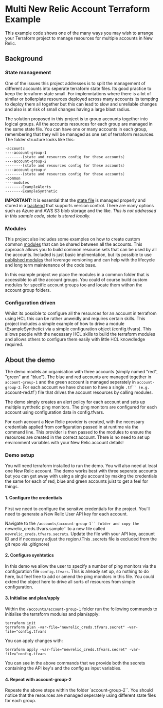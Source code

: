 # Multi New Relic Account Terraform Example

This example code shows one of the many ways you may wish to arrange your Terraform project to manage resources for multiple accounts in New Relic.

## Background

### State management
One of the issues this project addresses is to split the  management of different accounts into seperate terraform state files. Its good practice to keep the terraform state small. For implemntations where there is a lot of similar or boilerplate resources deployed across many accounts its tempting to deploy them all together but this can lead to slow and unreliable changes and also is at risk of small changes having a large blast radius.

The solution proposed in this project is to group accounts together into logical groups. All the accounts resources for each group are managed in the same state file. You can have one or many accounts in each group, remembering that they will be managed as one set of terraform resources. The folder structure looks like this:

```
-accounts
----account-group-1
--------(state and resources config for these accounts)
----account-group-2
--------(state and resources config for these accounts)
----account-group-n
--------(state and resources config for these accounts)
-common
----modules
--------ExampleAlerts
--------ExampleSynthetic
```

**IMPORTANT:** It is essential that the [state file](https://developer.hashicorp.com/terraform/language/state) is managed properly and stored in a [backend](https://developer.hashicorp.com/terraform/language/settings/backends/configuration#available-backends) that supports version control. There are many options such as Azure and AWS S3 blob storage and the like. *This is not addressed in this sample code, state is stored locally.*


### Modules
This project also includes some examples on how to create custom common [modules](https://developer.hashicorp.com/terraform/language/modules) that can be shared between all the accounts. This approach allows you to build common resource sets that can be used by all the accounts. Included is just basic implmentation, but its possible to use [published modules](https://developer.hashicorp.com/terraform/language/modules#published-modules) that leverage versioning and can help with the lifecycle and long term maintenance of the code base.

In this example project we place the modules in a common folder that is accessible to all the account groups. You could of course build custom modules for specific account groups too and locate them withon the account group folders.


### Configuration driven
Whilst its possible to configure all the resources for an account in terrafrom using HCL this can be rather unweidly and requires certain skills. This project includes a simple example of how to drive a module (ExampleSynthetic) via a simple configuration object (config.tfvars). This allows people with the necessary HCL skills to build the terraform modules and allows others to configure them easily with little HCL knowdledge required.


## About the demo
The demo models an organisation with three accounts (simply named "red", "green" and "blue"). The blue and red accounts are managed together in `account-group-1` and the green account is managed seperately in `account-group-2`. For each account we have chosen to have a single `.tf`` (e.g. `account-red.tf`) file that drives the account resources by calling modules.

The demo simply creates an alert policy for each account and sets up multiple synthetic ping monitors. The ping monitors are configured for each account using configuration data in config.tfvars.

For each account a New Relic provider is created, with the necessary credentials applied from configuration passed in at runtime via the command line. This provider is then passed to the modules to ensure the resources are created in the correct account. There is no need to set up environment variables with your New Relic account details!


### Demo setup
You will need terraform installed to run the demo. You will also need at least one New Relic account. The demo works best with three seperate accounts but you can get away with using a single account by making the credentials the same for each of red, blue and green accounts juist to get a feel for things.

#### 1. Configure the credentials
First we need to configure the sensitve credentials for the project. You'll need to generate a New Relic User API key for each account. 

Navigate to the `/accounts/account-group-1`` folder and copy the `newrelic_creds.tfvars.sample`` to a new file called `newrelic_creds.tfvars.secrets`. Update the file with your API key, account ID and if necessary adjust the region.(This .secrets file is excluded from the git repo via .gitignore)

#### 2. Configure synhtetics
In this demo we allow the user to specify a number of ping monitors via the configuration file `config.tfvars`. This is already set up, so nothing to do here, but feel free to add or amend the ping monitors in this file. You could extend the object here to drive all sorts of resources from simple configuration.

#### 3. Initialise and plan/apply
Within the `/accounts/account-group-1` folder run the following commands to initialise the terraform modules and plan/apply:

```
terraform init
terraform plan -var-file="newrelic_creds.tfvars.secret" -var-file="config.tfvars
```

You can apply changes with:
```
terraform apply -var-file="newrelic_creds.tfvars.secret" -var-file="config.tfvars
```

You can see in the above commands that we provide both the secrets containing the API key's and the config as input variables.

#### 4. Repeat with account-group-2
Repeate the above steps within the folder `account-group-2``. You should notice that the resources are managed seperately using different state files for each group.
